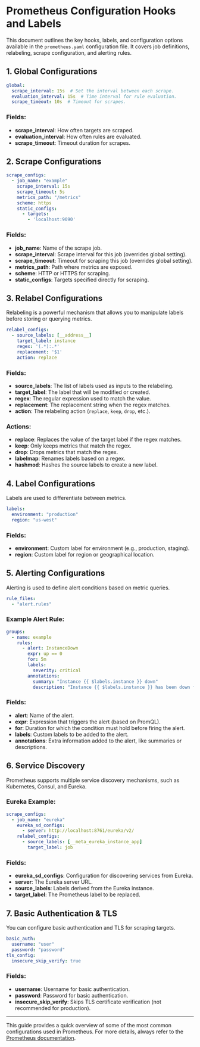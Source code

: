 
# Prometheus Configuration Hooks and Labels

This document outlines the key hooks, labels, and configuration options available in the `prometheus.yaml` configuration file. It covers job definitions, relabeling, scrape configuration, and alerting rules.

## 1. Global Configurations

```yaml
global:
  scrape_interval: 15s  # Set the interval between each scrape.
  evaluation_interval: 15s  # Time interval for rule evaluation.
  scrape_timeout: 10s  # Timeout for scrapes.
```

### Fields:
- **scrape_interval**: How often targets are scraped.
- **evaluation_interval**: How often rules are evaluated.
- **scrape_timeout**: Timeout duration for scrapes.

## 2. Scrape Configurations

```yaml
scrape_configs:
  - job_name: "example"
    scrape_interval: 15s
    scrape_timeout: 5s
    metrics_path: "/metrics"
    scheme: https
    static_configs:
      - targets:
        - 'localhost:9090'
```

### Fields:
- **job_name**: Name of the scrape job.
- **scrape_interval**: Scrape interval for this job (overrides global setting).
- **scrape_timeout**: Timeout for scraping this job (overrides global setting).
- **metrics_path**: Path where metrics are exposed.
- **scheme**: HTTP or HTTPS for scraping.
- **static_configs**: Targets specified directly for scraping.

## 3. Relabel Configurations

Relabeling is a powerful mechanism that allows you to manipulate labels before storing or querying metrics.

```yaml
relabel_configs:
  - source_labels: [__address__]
    target_label: instance
    regex: '(.*):.*'
    replacement: '$1'
    action: replace
```

### Fields:
- **source_labels**: The list of labels used as inputs to the relabeling.
- **target_label**: The label that will be modified or created.
- **regex**: The regular expression used to match the value.
- **replacement**: The replacement string when the regex matches.
- **action**: The relabeling action (`replace`, `keep`, `drop`, etc.).

### Actions:
- **replace**: Replaces the value of the target label if the regex matches.
- **keep**: Only keeps metrics that match the regex.
- **drop**: Drops metrics that match the regex.
- **labelmap**: Renames labels based on a regex.
- **hashmod**: Hashes the source labels to create a new label.

## 4. Label Configurations

Labels are used to differentiate between metrics.

```yaml
labels:
  environment: "production"
  region: "us-west"
```

### Fields:
- **environment**: Custom label for environment (e.g., production, staging).
- **region**: Custom label for region or geographical location.

## 5. Alerting Configurations

Alerting is used to define alert conditions based on metric queries.

```yaml
rule_files:
  - "alert.rules"
```

### Example Alert Rule:

```yaml
groups:
  - name: example
    rules:
      - alert: InstanceDown
        expr: up == 0
        for: 5m
        labels:
          severity: critical
        annotations:
          summary: "Instance {{ $labels.instance }} down"
          description: "Instance {{ $labels.instance }} has been down for more than 5 minutes."
```

### Fields:
- **alert**: Name of the alert.
- **expr**: Expression that triggers the alert (based on PromQL).
- **for**: Duration for which the condition must hold before firing the alert.
- **labels**: Custom labels to be added to the alert.
- **annotations**: Extra information added to the alert, like summaries or descriptions.

## 6. Service Discovery

Prometheus supports multiple service discovery mechanisms, such as Kubernetes, Consul, and Eureka.

### Eureka Example:

```yaml
scrape_configs:
  - job_name: "eureka"
    eureka_sd_configs:
      - server: http://localhost:8761/eureka/v2/
    relabel_configs:
      - source_labels: [__meta_eureka_instance_app]
        target_label: job
```

### Fields:
- **eureka_sd_configs**: Configuration for discovering services from Eureka.
- **server**: The Eureka server URL.
- **source_labels**: Labels derived from the Eureka instance.
- **target_label**: The Prometheus label to be replaced.

## 7. Basic Authentication & TLS

You can configure basic authentication and TLS for scraping targets.

```yaml
basic_auth:
  username: "user"
  password: "password"
tls_config:
  insecure_skip_verify: true
```

### Fields:
- **username**: Username for basic authentication.
- **password**: Password for basic authentication.
- **insecure_skip_verify**: Skips TLS certificate verification (not recommended for production).

---

This guide provides a quick overview of some of the most common configurations used in Prometheus. For more details, always refer to the [Prometheus documentation](https://prometheus.io/docs/prometheus/latest/configuration/configuration/).

